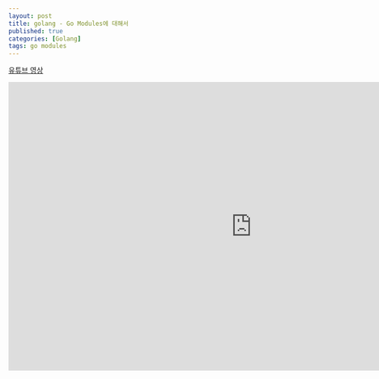 ```yaml
---
layout: post
title: golang - Go Modules에 대해서
published: true
categories: [Golang]
tags: go modules
---
```

[유튜브 영상](https://youtu.be/KJEnpaL1Kl8 )  
  
<iframe src="https://docs.google.com/presentation/d/e/2PACX-1vTQpwq8nWn1a4l6HWyQ6Guo1jb3FbuTo23IauMtB3xC3Y5pDqQay0arMZKSYSGsbKKaKguBwBIVIXlb/embed?start=false&loop=false&delayms=3000" frameborder="0" width="960" height="569" allowfullscreen="true" mozallowfullscreen="true" webkitallowfullscreen="true"></iframe>  
  